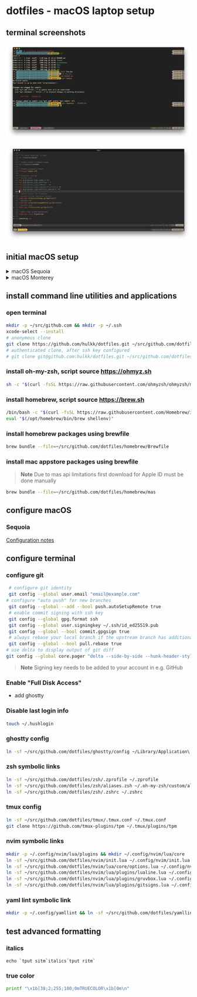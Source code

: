 # dotfiles - macOS laptop setup

## terminal screenshots

![terminal screenshot](/screenshots/terminal.png?raw=true)

![vim screenshot](/screenshots/vim.png?raw=true)

## initial macOS setup
<details>
  <summary>macOS Sequoia</summary>

  * language, country, skip migration assistant, regional settings, skip accessibility settings, network
  * create a mac account - uncheck "Allow computer account password to be reset with your Apple Account", sign in with apple account
  * enable location services
  * uncheck analytics
  * skip screen time setup
  * apple intelligence???
  * skip siri setup
  * touch id
  * dark mode
  * update mac automatically
  * check software update & reboot
</details>
<details>
  <summary>macOS Monterey</summary>

  * language, country, regional settings, accessibility, network, skip migration assistant, apple id
  * computer account (uncheck "*Allow my Apple ID to reset this password*")
  * skip icloud keychain activation
  * find my
  * make this your new mac (customize)
    * enable location services
    * uncheck analytics
    * skip screen time setup
    * uncheck enable ask siri
    * uncheck filevault encryption (will be enabled later)
    * touch id
    * skip apple pay setup
    * dark mode
  * software update
    * reboot
  * uncheck "*Store files from Documents and Desktop in iCloud Drive*"

*uninstall unnecessary default applications*
```bash
sudo rm -rf /Applications/GarageBand.app
sudo rm -rf /Library/Application\ Support/GarageBand
sudo rm -rf /Library/Audio/Apple\ Loops
sudo rm -rf /Library/Application\ Support/Logic
sudo rm -rf /Library/Audio/Impulse\ Responses/Apple
sudo rm -rf /Applications/iMovie.app
```
</details>

## install command line utilities and applications
### open terminal
```bash
mkdir -p ~/src/github.com && mkdir -p ~/.ssh
xcode-select --install
# anonymous clone
git clone https://github.com/hulkk/dotfiles.git ~/src/github.com/dotfiles
# authenticated clone, after ssh key configured
# git clone git@github.com:hulkk/dotfiles.git ~/src/github.com/dotfiles
```

### install oh-my-zsh, script source https://ohmyz.sh
```bash
sh -c "$(curl -fsSL https://raw.githubusercontent.com/ohmyzsh/ohmyzsh/master/tools/install.sh)"
```

### install homebrew, script source https://brew.sh
```bash
/bin/bash -c "$(curl -fsSL https://raw.githubusercontent.com/Homebrew/install/HEAD/install.sh)"
eval "$(/opt/homebrew/bin/brew shellenv)"
```

### install homebrew packages using brewfile
```bash
brew bundle --file=~/src/github.com/dotfiles/homebrew/Brewfile
```

### install mac appstore packages using brewfile

> **Note**
> Due to mas api limitations first download for Apple ID must be done manually

```bash
brew bundle --file=~/src/github.com/dotfiles/homebrew/mas
```

## configure macOS

### Sequoia
[Configuration notes](macos/sequoia.md)

## configure terminal

### configure git
```bash
 # configure git identity
 git config --global user.email "email@example.com"
# configure "auto push" for new branches
 git config --global --add --bool push.autoSetupRemote true
 # enable commit signing with ssh key
 git config --global gpg.format ssh
 git config --global user.signingkey ~/.ssh/id_ed25519.pub
 git config --global --bool commit.gpgsign true
 # always rebase your local branch if the upstream branch has additional commits
 git config --global --bool pull.rebase true
# use delta to display output of git diff
git config --global core.pager "delta --side-by-side --hunk-header-style=omit"
```
 > **Note**
 > Signing key needs to be added to your account in e.g. GitHub

### Enable "Full Disk Access"
- add ghostty

### Disable last login info
```bash
touch ~/.hushlogin
```

### ghostty config
```bash
ln -sf ~/src/github.com/dotfiles/ghostty/config ~/Library/Application\ Support/com.mitchellh.ghostty/config
```

### zsh symbolic links
```bash
ln -sf ~/src/github.com/dotfiles/zsh/.zprofile ~/.zprofile
ln -sf ~/src/github.com/dotfiles/zsh/aliases.zsh ~/.oh-my-zsh/custom/aliases.zsh
ln -sf ~/src/github.com/dotfiles/zsh/.zshrc ~/.zshrc
```

### tmux config
```bash
ln -sf ~/src/github.com/dotfiles/tmux/.tmux.conf ~/.tmux.conf
git clone https://github.com/tmux-plugins/tpm ~/.tmux/plugins/tpm
```

### nvim symbolic links
```bash
mkdir -p ~/.config/nvim/lua/plugins && mkdir ~/.config/nvim/lua/core
ln -sf ~/src/github.com/dotfiles/nvim/init.lua ~/.config/nvim/init.lua
ln -sf ~/src/github.com/dotfiles/nvim/lua/core/options.lua ~/.config/nvim/lua/core/options.lua
ln -sf ~/src/github.com/dotfiles/nvim/lua/plugins/lualine.lua ~/.config/nvim/lua/plugins/lualine.lua
ln -sf ~/src/github.com/dotfiles/nvim/lua/plugins/gruvbox.lua ~/.config/nvim/lua/plugins/gruvbox.lua
ln -sf ~/src/github.com/dotfiles/nvim/lua/plugins/gitsigns.lua ~/.config/nvim/lua/plugins/gitsigns.lua
```

### yaml lint symbolic link
```bash
mkdir -p ~/.config/yamllint && ln -sf ~/src/github.com/dotfiles/yamllint/config ~/.config/yamllint/config
```

## test advanced formatting
### italics
```
echo `tput sitm`italics`tput ritm`
```
### true color
```bash
printf "\x1b[38;2;255;100;0mTRUECOLOR\x1b[0m\n"
```
